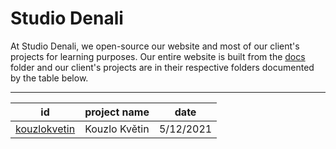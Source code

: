 # Studio Denali

At Studio Denali, we open-source our website and most of our client's projects for learning purposes. Our entire website is built from the [docs](docs/index.html) folder and our client's projects are in their respective folders documented by the table below.

---

| id | project name | date |
| - | - | - |
| [kouzlokvetin](https://github.com/studiodenali/website/tree/kouzlokvetin) | Kouzlo Květin | 5/12/2021 |

